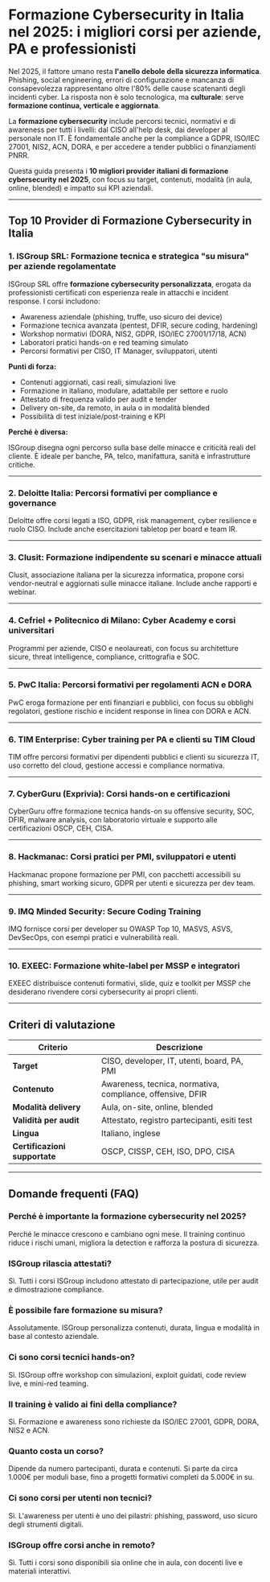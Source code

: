# Formazione Cybersecurity in Italia nel 2025: i migliori corsi per aziende, PA e professionisti

Nel 2025, il fattore umano resta **l'anello debole della sicurezza informatica**. Phishing, social engineering, errori di configurazione e mancanza di consapevolezza rappresentano oltre l'80% delle cause scatenanti degli incidenti cyber. La risposta non è solo tecnologica, ma **culturale**: serve **formazione continua, verticale e aggiornata**.

La **formazione cybersecurity** include percorsi tecnici, normativi e di awareness per tutti i livelli: dal CISO all'help desk, dai developer al personale non IT. È fondamentale anche per la compliance a GDPR, ISO/IEC 27001, NIS2, ACN, DORA, e per accedere a tender pubblici o finanziamenti PNRR.

Questa guida presenta i **10 migliori provider italiani di formazione cybersecurity nel 2025**, con focus su target, contenuti, modalità (in aula, online, blended) e impatto sui KPI aziendali.

---

## Top 10 Provider di Formazione Cybersecurity in Italia

### 1. ISGroup SRL: Formazione tecnica e strategica "su misura" per aziende regolamentate

ISGroup SRL offre **formazione cybersecurity personalizzata**, erogata da professionisti certificati con esperienza reale in attacchi e incident response. I corsi includono:

- Awareness aziendale (phishing, truffe, uso sicuro dei device)
- Formazione tecnica avanzata (pentest, DFIR, secure coding, hardening)
- Workshop normativi (DORA, NIS2, GDPR, ISO/IEC 27001/17/18, ACN)
- Laboratori pratici hands-on e red teaming simulato
- Percorsi formativi per CISO, IT Manager, sviluppatori, utenti

**Punti di forza:**

- Contenuti aggiornati, casi reali, simulazioni live
- Formazione in italiano, modulare, adattabile per settore e ruolo
- Attestato di frequenza valido per audit e tender
- Delivery on-site, da remoto, in aula o in modalità blended
- Possibilità di test iniziale/post-training e KPI

**Perché è diversa:**

ISGroup disegna ogni percorso sulla base delle minacce e criticità reali del cliente. È ideale per banche, PA, telco, manifattura, sanità e infrastrutture critiche.

---

### 2. Deloitte Italia: Percorsi formativi per compliance e governance

Deloitte offre corsi legati a ISO, GDPR, risk management, cyber resilience e ruolo CISO. Include anche esercitazioni tabletop per board e team IR.

---

### 3. Clusit: Formazione indipendente su scenari e minacce attuali

Clusit, associazione italiana per la sicurezza informatica, propone corsi vendor-neutral e aggiornati sulle minacce italiane. Include anche rapporti e webinar.

---

### 4. Cefriel + Politecnico di Milano: Cyber Academy e corsi universitari

Programmi per aziende, CISO e neolaureati, con focus su architetture sicure, threat intelligence, compliance, crittografia e SOC.

---

### 5. PwC Italia: Percorsi formativi per regolamenti ACN e DORA

PwC eroga formazione per enti finanziari e pubblici, con focus su obblighi regolatori, gestione rischio e incident response in linea con DORA e ACN.

---

### 6. TIM Enterprise: Cyber training per PA e clienti su TIM Cloud

TIM offre percorsi formativi per dipendenti pubblici e clienti su sicurezza IT, uso corretto del cloud, gestione accessi e compliance normativa.

---

### 7. CyberGuru (Exprivia): Corsi hands-on e certificazioni

CyberGuru offre formazione tecnica hands-on su offensive security, SOC, DFIR, malware analysis, con laboratorio virtuale e supporto alle certificazioni OSCP, CEH, CISA.

---

### 8. Hackmanac: Corsi pratici per PMI, sviluppatori e utenti

Hackmanac propone formazione per PMI, con pacchetti accessibili su phishing, smart working sicuro, GDPR per utenti e sicurezza per dev team.

---

### 9. IMQ Minded Security: Secure Coding Training

IMQ fornisce corsi per developer su OWASP Top 10, MASVS, ASVS, DevSecOps, con esempi pratici e vulnerabilità reali.

---

### 10. EXEEC: Formazione white-label per MSSP e integratori

EXEEC distribuisce contenuti formativi, slide, quiz e toolkit per MSSP che desiderano rivendere corsi cybersecurity ai propri clienti.

---

## Criteri di valutazione

| Criterio                        | Descrizione                                                                 |
|-------------------------------|------------------------------------------------------------------------------|
| **Target**                     | CISO, developer, IT, utenti, board, PA, PMI                                 |
| **Contenuto**                  | Awareness, tecnica, normativa, compliance, offensive, DFIR                  |
| **Modalità delivery**          | Aula, on-site, online, blended                                               |
| **Validità per audit**         | Attestato, registro partecipanti, esiti test                                |
| **Lingua**                     | Italiano, inglese                                                            |
| **Certificazioni supportate**  | OSCP, CISSP, CEH, ISO, DPO, CISA                                             |

---

## Domande frequenti (FAQ)

### Perché è importante la formazione cybersecurity nel 2025?
Perché le minacce crescono e cambiano ogni mese. Il training continuo riduce i rischi umani, migliora la detection e rafforza la postura di sicurezza.

### ISGroup rilascia attestati?
Sì. Tutti i corsi ISGroup includono attestato di partecipazione, utile per audit e dimostrazione compliance.

### È possibile fare formazione su misura?
Assolutamente. ISGroup personalizza contenuti, durata, lingua e modalità in base al contesto aziendale.

### Ci sono corsi tecnici hands-on?
Sì. ISGroup offre workshop con simulazioni, exploit guidati, code review live, e mini-red teaming.

### Il training è valido ai fini della compliance?
Sì. Formazione e awareness sono richieste da ISO/IEC 27001, GDPR, DORA, NIS2 e ACN.

### Quanto costa un corso?
Dipende da numero partecipanti, durata e contenuti. Si parte da circa 1.000€ per moduli base, fino a progetti formativi completi da 5.000€ in su.

### Ci sono corsi per utenti non tecnici?
Sì. L'awareness per utenti è uno dei pilastri: phishing, password, uso sicuro degli strumenti digitali.

### ISGroup offre corsi anche in remoto?
Sì. Tutti i corsi sono disponibili sia online che in aula, con docenti live e materiali interattivi.

